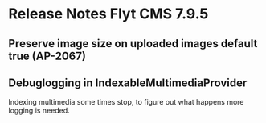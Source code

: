 # Release Notes Flyt CMS 7.9.5

## Preserve image size on uploaded images default true (AP-2067)

## Debuglogging in IndexableMultimediaProvider
Indexing multimedia some times stop, to figure out what happens more logging is needed.
